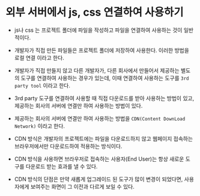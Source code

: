 # 외부 서버에서 js, css 연결하여 사용하기

- js나 css 는 프로젝트 폴더에 파일을 작성하고 파일을 연결하여
  사용하는 것이 일반적이다.

- 개발자가 직접 만든 파일들은 프로젝트 폴더에 저장하여 사용한다.
  이러한 방법을 로컬 연결 이라고 한다.

- 개발자가 직접 만들지 않고 다른 개발자가, 다른 회사에서 만들어서
  제공하는 별도의 도구를 연결하여 사용하는 경우가 있는데, 이때
  연결하여 사용하는 도구를 `3rd party tool` 이라고 한다.

- 3rd party 도구를 연결하여 사용할 때 직접 다운로드를 받아
  사용하는 방법이 있고, 제공하는 회사의 서버에 연결만 하여
  사용하는 방법이 있다.

- 제공하는 회사의 서버에 연결만 하여 사용하는 방법을
  `CDN(Content DownLoad Network)` 이라고 한다.

- CDN 방식은 개발자의 프로젝트에는 파일을 다운로드하지 않고
  웹페이지 접속하는 브라우저에서만 다운로드하여 적용하는 방식이다.

- CDN 방식을 사용하면 브라우저로 접속하는 사용자(End User)는
  항상 새로운 도구를 다운로드 받는 효과를 낼 수 있다.

- CDN 방식의 단점은 만약 새롭게 업그레이드 된 도구가 많이
  변경이 되었다면, 사용자에게 보여주는 화면이 그 이전과 다르게
  보일 수 있다.
